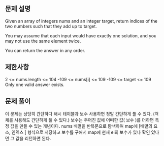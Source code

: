 ## 문제 설명

Given an array of integers nums and an integer target, return indices of the two numbers such that they add up to target.

You may assume that each input would have exactly one solution, and you may not use the same element twice.

You can return the answer in any order.

## 제한사항

2 <= nums.length <= 104
-109 <= nums[i] <= 109
-109 <= target <= 109
Only one valid answer exists.

## 문제 풀이

이 문제는 상당히 간단하다 해시 테이블과 보수 사용하면 정말 간단하게 풀 수 있다. (객체를 사용해도 간단하게 풀 수 있다.)
보수는 주어진 값에 어떠한 값( 보수 )를 더하면 특정 값을 만들 수 있는 개념이다.
nums 배열을 반복문으로 탐색하여 map에 [배열의 요소, 인덱스 ] 형식으로 저장하고 보수를 구해서 map에 현재 el의 보수가 있나 확인
있다면 그 값을 리턴하면 된다.
